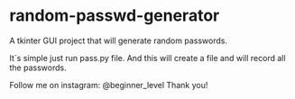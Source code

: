 # random-passwd-generator
A tkinter GUI project that will generate random passwords.


It`s simple just run pass.py file. And this will create a file and will record all the passwords.


Follow me on instagram: @beginner_level
Thank you!
